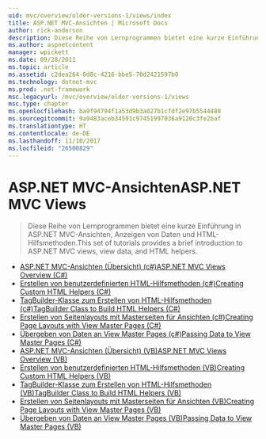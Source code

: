```yaml
---
uid: mvc/overview/older-versions-1/views/index
title: ASP.NET MVC-Ansichten | Microsoft Docs
author: rick-anderson
description: Diese Reihe von Lernprogrammen bietet eine kurze Einführung in ASP.NET MVC-Ansichten, Anzeigen von Daten und HTML-Hilfsmethoden.
ms.author: aspnetcontent
manager: wpickett
ms.date: 09/28/2011
ms.topic: article
ms.assetid: c2dea264-0d8c-4216-bbe5-70d2421597b0
ms.technology: dotnet-mvc
ms.prod: .net-framework
msc.legacyurl: /mvc/overview/older-versions-1/views
msc.type: chapter
ms.openlocfilehash: ba9f94794f1a53d9b3a027b1cfdf2e97b5544488
ms.sourcegitcommit: 9a9483aceb34591c97451997036a9120c3fe2baf
ms.translationtype: HT
ms.contentlocale: de-DE
ms.lasthandoff: 11/10/2017
ms.locfileid: "26500829"
---
```

<a name="aspnet-mvc-views"></a><span data-ttu-id="4f057-103">ASP.NET MVC-Ansichten</span><span class="sxs-lookup"><span data-stu-id="4f057-103">ASP.NET MVC Views</span></span>
====================
> <span data-ttu-id="4f057-104">Diese Reihe von Lernprogrammen bietet eine kurze Einführung in ASP.NET MVC-Ansichten, Anzeigen von Daten und HTML-Hilfsmethoden.</span><span class="sxs-lookup"><span data-stu-id="4f057-104">This set of tutorials provides a brief introduction to ASP.NET MVC views, view data, and HTML helpers.</span></span>


- [<span data-ttu-id="4f057-105">ASP.NET MVC-Ansichten (Übersicht) (c#)</span><span class="sxs-lookup"><span data-stu-id="4f057-105">ASP.NET MVC Views Overview (C#)</span></span>](asp-net-mvc-views-overview-cs.md)
- [<span data-ttu-id="4f057-106">Erstellen von benutzerdefinierten HTML-Hilfsmethoden (c#)</span><span class="sxs-lookup"><span data-stu-id="4f057-106">Creating Custom HTML Helpers (C#)</span></span>](creating-custom-html-helpers-cs.md)
- [<span data-ttu-id="4f057-107">TagBuilder-Klasse zum Erstellen von HTML-Hilfsmethoden (c#)</span><span class="sxs-lookup"><span data-stu-id="4f057-107">TagBuilder Class to Build HTML Helpers (C#)</span></span>](using-the-tagbuilder-class-to-build-html-helpers-cs.md)
- [<span data-ttu-id="4f057-108">Erstellen von Seitenlayouts mit Masterseiten für Ansichten (c#)</span><span class="sxs-lookup"><span data-stu-id="4f057-108">Creating Page Layouts with View Master Pages (C#)</span></span>](creating-page-layouts-with-view-master-pages-cs.md)
- [<span data-ttu-id="4f057-109">Übergeben von Daten an View Master Pages (c#)</span><span class="sxs-lookup"><span data-stu-id="4f057-109">Passing Data to View Master Pages (C#)</span></span>](passing-data-to-view-master-pages-cs.md)
- [<span data-ttu-id="4f057-110">ASP.NET MVC-Ansichten (Übersicht) (VB)</span><span class="sxs-lookup"><span data-stu-id="4f057-110">ASP.NET MVC Views Overview (VB)</span></span>](asp-net-mvc-views-overview-vb.md)
- [<span data-ttu-id="4f057-111">Erstellen von benutzerdefinierten HTML-Hilfsmethoden (VB)</span><span class="sxs-lookup"><span data-stu-id="4f057-111">Creating Custom HTML Helpers (VB)</span></span>](creating-custom-html-helpers-vb.md)
- [<span data-ttu-id="4f057-112">TagBuilder-Klasse zum Erstellen von HTML-Hilfsmethoden (VB)</span><span class="sxs-lookup"><span data-stu-id="4f057-112">TagBuilder Class to Build HTML Helpers (VB)</span></span>](using-the-tagbuilder-class-to-build-html-helpers-vb.md)
- [<span data-ttu-id="4f057-113">Erstellen von Seitenlayouts mit Masterseiten für Ansichten (VB)</span><span class="sxs-lookup"><span data-stu-id="4f057-113">Creating Page Layouts with View Master Pages (VB)</span></span>](creating-page-layouts-with-view-master-pages-vb.md)
- [<span data-ttu-id="4f057-114">Übergeben von Daten an View Master Pages (VB)</span><span class="sxs-lookup"><span data-stu-id="4f057-114">Passing Data to View Master Pages (VB)</span></span>](passing-data-to-view-master-pages-vb.md)
